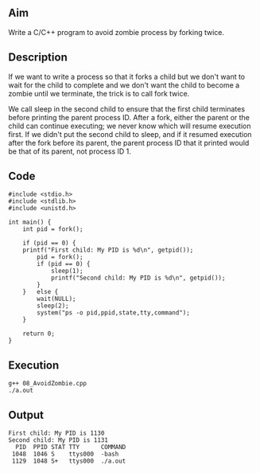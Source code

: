 ## Aim
Write a C/C++ program to avoid zombie process by forking twice.

## Description
If we want to write a process so that it forks a child but we don't want to wait for the child to complete and we don't want the child to become a zombie until we terminate, the trick is to call fork twice.  

We call sleep in the second child to ensure that the first child terminates before printing the parent process ID. After a fork, either the parent or the child can continue executing; we never know which will resume execution first. If we didn't put the second child to sleep, and if it resumed execution after the fork before its parent, the parent process ID that it printed would be that of its parent, not process ID 1.  

## Code
```
#include <stdio.h>
#include <stdlib.h>
#include <unistd.h>

int main() {
	int pid = fork();

	if (pid == 0) {
    printf("First child: My PID is %d\n", getpid());
		pid = fork();
		if (pid == 0) {
			sleep(1);
			printf("Second child: My PID is %d\n", getpid());
		}
	}	else {
		wait(NULL);
		sleep(2);
		system("ps -o pid,ppid,state,tty,command");
	}

	return 0;
}

```

## Execution
```
g++ 08_AvoidZombie.cpp  
./a.out  
```

## Output
```
First child: My PID is 1130
Second child: My PID is 1131
  PID  PPID STAT TTY      COMMAND
 1048  1046 S    ttys000  -bash
 1129  1048 S+   ttys000  ./a.out
```
